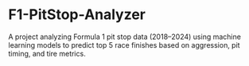 # F1-PitStop-Analyzer
A project analyzing Formula 1 pit stop data (2018–2024) using machine learning models to predict top 5 race finishes based on aggression, pit timing, and tire metrics.
